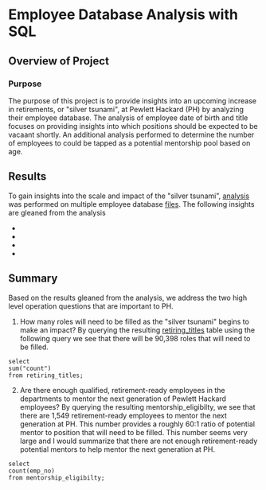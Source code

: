 # Employee Database Analysis with SQL

## Overview of Project

### Purpose

The purpose of this project is to provide insights into an upcoming increase in retirements, or "silver tsunami", at Pewlett Hackard (PH) by analyzing their employee database. The analysis of employee date of birth and title focuses on providing insights into which positions should be expected to be vacaant shortly. An additional analysis performed to determine the number of employees to could be tapped as a potential mentorship pool based on age.

## Results

To gain insights into the scale and impact of the "silver tsunami", [analysis](https://github.com/aricciardelli2/UCB-Projects/blob/main/pewlett_hackard_analysis/queries/Employee_Database_challenge.sql) was performed on multiple employee database [files](https://github.com/aricciardelli2/UCB-Projects/tree/main/pewlett_hackard_analysis/data). The following insights are gleaned from the analysis

*
*
*
*


## Summary

Based on the results gleaned from the analysis, we address the two high level operation questions that are important to PH.

1. How many roles will need to be filled as the "silver tsunami" begins to make an impact?
By querying the resulting [retiring_titles](https://github.com/aricciardelli2/UCB-Projects/blob/main/pewlett_hackard_analysis/data/retiring_titles.csv) table using the following query we see that there will be 90,398 roles that will need to be filled.
```
select
sum("count")
from retiring_titles;
```

2. Are there enough qualified, retirement-ready employees in the departments to mentor the next generation of Pewlett Hackard employees?
By querying the resulting mentorship_eligibilty, we see that there are 1,549 retirement-ready employees to mentor the next generation at PH. This number provides a roughly 60:1 ratio of potential mentor to position that will need to be filled. This number seems very large and I would summarize that there are not enough retirement-ready potential mentors to help mentor the next generation at PH.
```
select
count(emp_no)
from mentorship_eligibilty;
```
